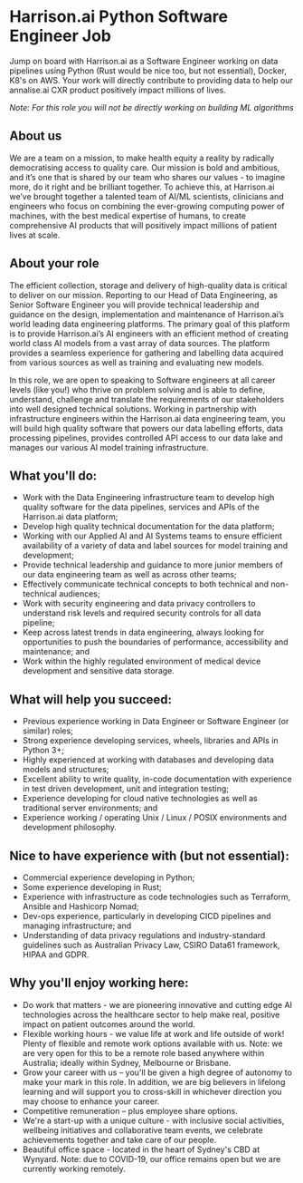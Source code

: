 # Harrison.ai Python Software Engineer Job
Jump on board with Harrison.ai as a Software Engineer working on data pipelines using Python (Rust would be nice too, but not essential), Docker, K8's on AWS. Your work will directly contribute to providing data to help our annalise.ai CXR product positively impact millions of lives. 

*Note: For this role you will not be directly working on building ML algorithms* 

## About us 
We are a team on a mission, to make health equity a reality by radically democratising access to quality care. Our mission is bold and ambitious, and it’s one that is shared by our team who shares our values - to imagine more, do it right and be brilliant together. To achieve this, at Harrison.ai we’ve brought together a talented team of AI/ML scientists, clinicians and engineers who focus on combining the ever-growing computing power of machines, with the best medical expertise of humans, to create comprehensive AI products that will positively impact millions of patient lives at scale.  
 
## About your role
The efficient collection, storage and delivery of high-quality data is critical to deliver on our mission. Reporting to our Head of Data Engineering, as Senior Software Engineer you will provide technical leadership and guidance on the design, implementation and maintenance of Harrison.ai’s world leading data engineering platforms.  The primary goal of this platform is to provide Harrison.ai’s AI engineers with an efficient method of creating world class AI models from a vast array of data sources.  The platform provides a seamless experience for gathering and labelling data acquired from various sources as well as training and evaluating new models. 
 
In this role, we are open to speaking to Software engineers at all career levels (like you!) who thrive on problem solving and is able to define, understand, challenge and translate the requirements of our stakeholders into well designed technical solutions.  Working in partnership with infrastructure engineers within the Harrison.ai data engineering team, you will build high quality software that powers our data labelling efforts, data processing pipelines, provides controlled API access to our data lake and manages our various AI model training infrastructure.  
 
## What you'll do:
- Work with the Data Engineering infrastructure team to develop high quality software for the data pipelines, services and APIs of the Harrison.ai data platform;
- Develop high quality technical documentation for the data platform;
- Working with our Applied AI and AI Systems teams to ensure efficient availability of a variety of data and label sources for model training and development;
- Provide technical leadership and guidance to more junior members of our data engineering team as well as across other teams;
- Effectively communicate technical concepts to both technical and non-technical audiences;
- Work with security engineering and data privacy controllers to understand risk levels and required security controls for all data pipeline;
- Keep across latest trends in data engineering, always looking for opportunities to push the boundaries of performance, accessibility and maintenance; and
- Work within the highly regulated environment of medical device development and sensitive data storage. 

## What will help you succeed:
- Previous experience working in Data Engineer or Software Engineer (or similar) roles;
- Strong experience developing services, wheels, libraries and APIs in Python 3+;
- Highly experienced at working with databases and developing data models and structures;
- Excellent ability to write quality, in-code documentation with experience in test driven development, unit and integration testing;
- Experience developing for cloud native technologies as well as traditional server environments; and
- Experience working / operating Unix / Linux / POSIX environments and development philosophy.

## Nice to have experience with (but not essential):
- Commercial experience developing in Python;
- Some experience developing in Rust;
- Experience with infrastructure as code technologies such as Terraform, Ansible and Hashicorp Nomad;
- Dev-ops experience, particularly in developing CICD pipelines and managing infrastructure; and
- Understanding of data privacy regulations and industry-standard guidelines such as Australian Privacy Law, CSIRO Data61 framework, HIPAA and GDPR. 

## Why you'll enjoy working here:
+ Do work that matters - we are pioneering innovative and cutting edge AI technologies across the healthcare sector to help make real, positive impact on patient outcomes around the world.
+ Flexible working hours - we value life at work and life outside of work! Plenty of flexible and remote work options available with us. Note: we are very open for this to be a remote role based anywhere within Australia; ideally within Sydney, Melbourne or Brisbane.
+ Grow your career with us – you'll be given a high degree of autonomy to make your mark in this role. In addition, we are big believers in lifelong learning and will support you to cross-skill in whichever direction you may choose to enhance your career.
+ Competitive remuneration – plus employee share options.
+ We're a start-up with a unique culture - with inclusive social activities, wellbeing initiatives and collaborative team events, we celebrate achievements together and take care of our people.
+ Beautiful office space - located in the heart of Sydney's CBD at Wynyard. Note: due to COVID-19, our office remains open but we are currently working remotely.
